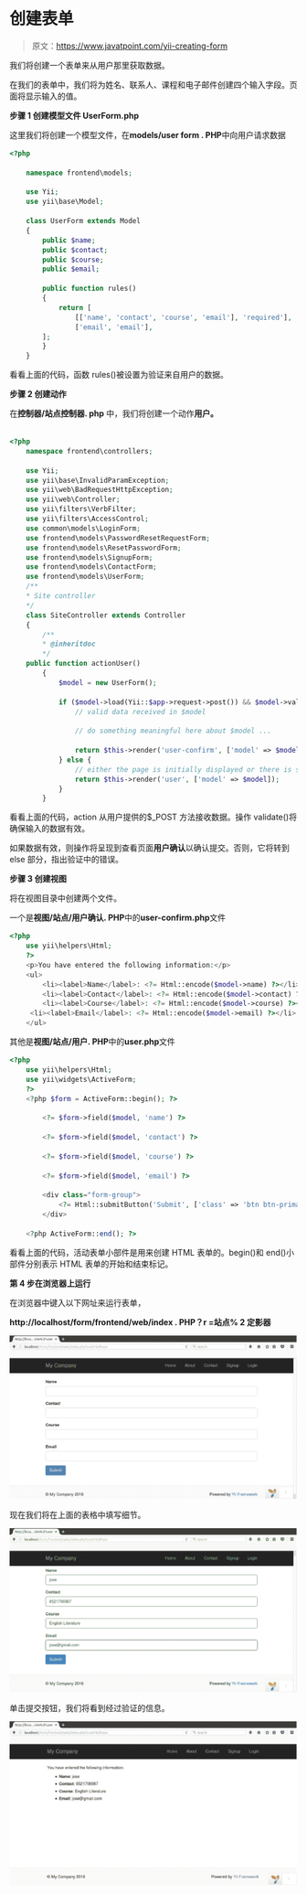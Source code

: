 # 创建表单

> 原文：<https://www.javatpoint.com/yii-creating-form>

我们将创建一个表单来从用户那里获取数据。

在我们的表单中，我们将为姓名、联系人、课程和电子邮件创建四个输入字段。页面将显示输入的值。

**步骤 1 创建模型文件 UserForm.php**

这里我们将创建一个模型文件，在**models/user form . PHP**中向用户请求数据

```php
<?php 

	namespace frontend\models; 

	use Yii; 
	use yii\base\Model; 

	class UserForm extends Model 
	{ 
    	public $name; 
    	public $contact; 
    	public $course; 
    	public $email; 

    	public function rules() 
    	{ 
        	return [ 
            	[['name', 'contact', 'course', 'email'], 'required'], 
            	['email', 'email'], 
       	]; 
    	} 
	} 

```

看看上面的代码，函数 rules()被设置为验证来自用户的数据。

**步骤 2 创建动作**

在**控制器/站点控制器. php** 中，我们将创建一个动作**用户。**

```php

<?php 
	namespace frontend\controllers; 

	use Yii; 
	use yii\base\InvalidParamException; 
	use yii\web\BadRequestHttpException; 
	use yii\web\Controller; 
	use yii\filters\VerbFilter; 
	use yii\filters\AccessControl; 
	use common\models\LoginForm; 
	use frontend\models\PasswordResetRequestForm; 
	use frontend\models\ResetPasswordForm; 
	use frontend\models\SignupForm; 
	use frontend\models\ContactForm; 
	use frontend\models\UserForm; 
	/** 
 	* Site controller 
 	*/ 
	class SiteController extends Controller 
	{ 
    	/** 
     	* @inheritdoc 
     	*/ 
	public function actionUser() 
    	{ 
        	$model = new UserForm(); 

        	if ($model->load(Yii::$app->request->post()) && $model->validate()) { 
            	// valid data received in $model 

            	// do something meaningful here about $model ... 

            	return $this->render('user-confirm', ['model' => $model]); 
        	} else { 
            	// either the page is initially displayed or there is some validation error 
            	return $this->render('user', ['model' => $model]); 
        	} 
    	} 

```

看看上面的代码，action 从用户提供的$_POST 方法接收数据。操作 validate()将确保输入的数据有效。

如果数据有效，则操作将呈现到查看页面**用户确认**以确认提交。否则，它将转到 else 部分，指出验证中的错误。

**步骤 3 创建视图**

将在视图目录中创建两个文件。

一个是**视图/站点/用户确认. PHP**中的**user-confirm.php**文件

```php
<?php 
	use yii\helpers\Html; 
	?> 
	<p>You have entered the following information:</p> 
	<ul> 
    	<li><label>Name</label>: <?= Html::encode($model->name) ?></li> 
    	<li><label>Contact</label>: <?= Html::encode($model->contact) ?></li> 
    	<li><label>Course</label>: <?= Html::encode($model->course) ?></li> 
   	 <li><label>Email</label>: <?= Html::encode($model->email) ?></li> 
	</ul>

```

其他是**视图/站点/用户. PHP**中的**user.php**文件

```php
<?php 
	use yii\helpers\Html; 
	use yii\widgets\ActiveForm; 
	?> 
	<?php $form = ActiveForm::begin(); ?> 

    	<?= $form->field($model, 'name') ?> 

    	<?= $form->field($model, 'contact') ?> 

     	<?= $form->field($model, 'course') ?> 

      	<?= $form->field($model, 'email') ?> 

    	<div class="form-group"> 
        	<?= Html::submitButton('Submit', ['class' => 'btn btn-primary']) ?> 
    	</div> 

	<?php ActiveForm::end(); ?>

```

看看上面的代码，活动表单小部件是用来创建 HTML 表单的。begin()和 end()小部件分别表示 HTML 表单的开始和结束标记。

**第 4 步在浏览器上运行**

在浏览器中键入以下网址来运行表单，

**http://localhost/form/frontend/web/index . PHP？r =站点% 2 定影器**

![YII Creating form 1](img/61ef0968abdc66294ef0e497c10eb555.png)

现在我们将在上面的表格中填写细节。

![YII Creating form 2](img/0df4f0a81c39b7d3d9e75d410fb32fa3.png)

单击提交按钮，我们将看到经过验证的信息。

![YII Creating form 3](img/4a20d22bc2b8879b7dc5c9a4e3448fa1.png)